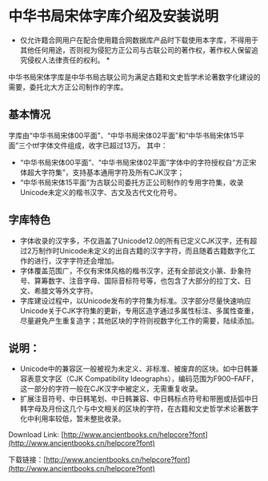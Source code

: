# 中华书局宋体字库介绍及安装说明

* 仅允许籍合网用户在配合使用籍合网数据库产品时下载使用本字库，不得用于其他任何用途，否则视为侵犯方正公司与古联公司的著作权，著作权人保留追究侵权人法律责任的权利。 *

中华书局宋体字库是中华书局古联公司为满足古籍和文史哲学术论著数字化建设的需要，委托北大方正公司制作的字库。

## 基本情况

字库由“中华书局宋体00平面”、“中华书局宋体02平面”和“中华书局宋体15平面”三个ttf字体文件组成，收字已超过13万。
其中：
* “中华书局宋体00平面”、“中华书局宋体02平面”字体中的字符授权自“方正宋体超大字符集”，支持基本通用字符及所有CJK汉字；
* “中华书局宋体15平面”为古联公司委托方正公司制作的专用字符集，收录Unicode未定义的楷书汉字、古文及古代文化符号。

## 字库特色

* 字体收录的汉字多，不仅涵盖了Unicode12.0的所有已定义CJK汉字，还有超过2万制作时Unicode未定义的出自古籍的汉字字符，而且随着古籍数字化工作的进行，汉字字符还会增加。
* 字体覆盖范围广，不仅有宋体风格的楷书汉字，还有全部说文小篆、卦象符号、算筹数字、注音字母、国际音标符号等，也包含了大部分的拉丁文、日文、希腊文等外文字符。
* 字库建设过程中，以Unicode发布的字符集为标准。汉字部分尽量快速响应Unicode关于CJK字符集的更新，专用区造字通过多属性标注、多属性查重，尽量避免产生重复造字；其他区块的字符则视数字化工作的需要，陆续添加。

## 说明：

* Unicode中的兼容区一般被视为未定义、非标准、被废弃的区块。如中日韩兼容表意文字区（CJK Compatibility Ideographs），编码范围为F900–FAFF，这一部分的字符一般在CJK汉字中被定义，无需重复收录。
* 扩展注音符号、中日韩笔划、中日韩兼容、中日韩标点符号和带圈或括弧中日韩字母及月份这几个与中文相关的区块的字符，在古籍和文史哲学术论著数字化中利用率较低，暂未整批收录。

Download Link: [http://www.ancientbooks.cn/helpcore?font](http://www.ancientbooks.cn/helpcore?font)

下载链接：[http://www.ancientbooks.cn/helpcore?font](http://www.ancientbooks.cn/helpcore?font)

